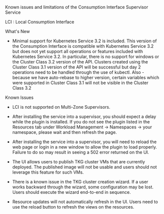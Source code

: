 Known issues and limitations of the Consumption Interface Supervisor Service

LCI : Local Consumption Interface

What's New

- Minimal support for Kubernetes Service 3.2 is included. This version of the Consumption Interface is compatible with Kubernetes Service 3.2 but does not yet support all operations or features included with Kubernetes Service 3.2. In particular, there is no support for windows or the Cluster Class 3.2 version of the API. Clusters created using the Cluster Class 3.1 version of the API will be successful but day 2 operations need to be handled through the use of kubectl.
Also - because we have auto-rebase to higher version, certain variables which were supported in Cluster Class 3.1 will not be visible in the Cluster Class 3.2

Known Issues

- LCI is not supported on Multi-Zone Supervisors.

- After installing the service into a supervisor, you should expect a delay while the plugin is installed. If you do not see the plugin listed in the Resources tab under Workload Management -> Namespaces -> your namespace, please wait and then refresh the page.

- After installing the service into a supervisor, you will need to reload the web page or login in a new window to allow the plugin to load properly. Failure to do so may result in seeing a 502 error returned on the UI.

- The UI allows users to publish TKG cluster VMs that are currently deployed. The published image will not be usable and users should not leverage this feature for such VMs.

- There is a known issue in the TKG cluster creation wizard. If a user works backward through the wizard, some configuration may be lost. Users should execute the wizard end-to-end in sequence.

- Resource updates will not automatically refresh in the UI. Users need to use the reload button to refresh the views on the resources.

